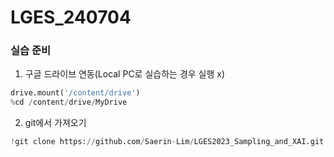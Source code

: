 # LGES_240704

### 실습 준비

1. 구글 드라이브 연동(Local PC로 실습하는 경우 실행 x)
```py
drive.mount('/content/drive')
%cd /content/drive/MyDrive
```

2. git에서 가져오기
```py
!git clone https://github.com/Saerin-Lim/LGES2023_Sampling_and_XAI.git
```
